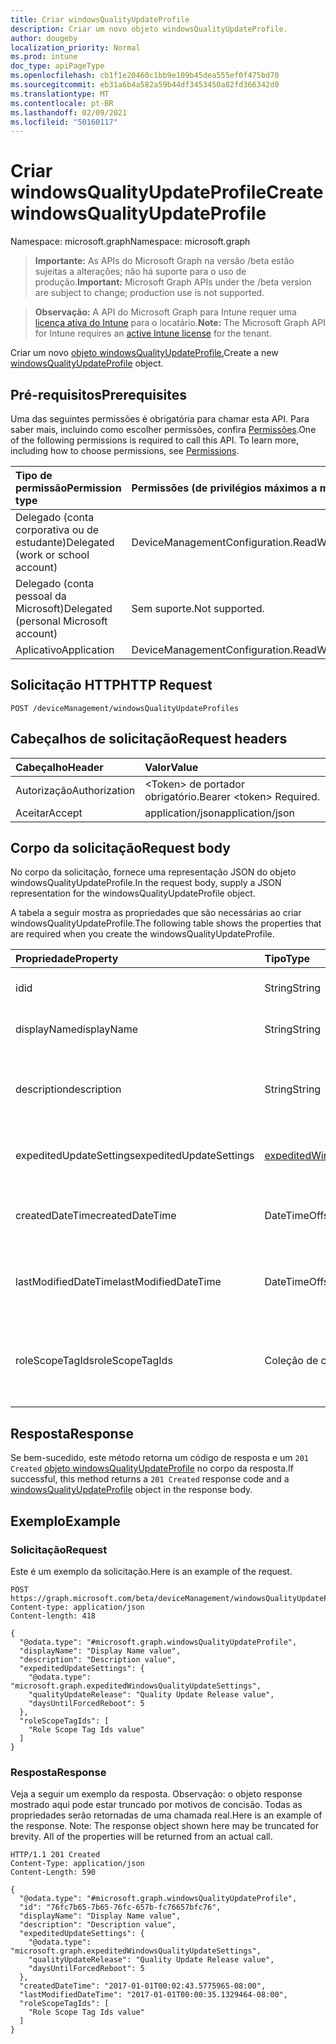 ```yaml
---
title: Criar windowsQualityUpdateProfile
description: Criar um novo objeto windowsQualityUpdateProfile.
author: dougeby
localization_priority: Normal
ms.prod: intune
doc_type: apiPageType
ms.openlocfilehash: cb1f1e20460c1bb9e109b45dea555ef0f475bd70
ms.sourcegitcommit: eb31a6b4a582a59b44df3453450a82fd366342d0
ms.translationtype: MT
ms.contentlocale: pt-BR
ms.lasthandoff: 02/09/2021
ms.locfileid: "50160117"
---
```

# <a name="create-windowsqualityupdateprofile"></a><span data-ttu-id="5fb6b-103">Criar windowsQualityUpdateProfile</span><span class="sxs-lookup"><span data-stu-id="5fb6b-103">Create windowsQualityUpdateProfile</span></span>

<span data-ttu-id="5fb6b-104">Namespace: microsoft.graph</span><span class="sxs-lookup"><span data-stu-id="5fb6b-104">Namespace: microsoft.graph</span></span>

> <span data-ttu-id="5fb6b-105">**Importante:** As APIs do Microsoft Graph na versão /beta estão sujeitas a alterações; não há suporte para o uso de produção.</span><span class="sxs-lookup"><span data-stu-id="5fb6b-105">**Important:** Microsoft Graph APIs under the /beta version are subject to change; production use is not supported.</span></span>

> <span data-ttu-id="5fb6b-106">**Observação:** A API do Microsoft Graph para Intune requer uma [licença ativa do Intune](https://go.microsoft.com/fwlink/?linkid=839381) para o locatário.</span><span class="sxs-lookup"><span data-stu-id="5fb6b-106">**Note:** The Microsoft Graph API for Intune requires an [active Intune license](https://go.microsoft.com/fwlink/?linkid=839381) for the tenant.</span></span>

<span data-ttu-id="5fb6b-107">Criar um novo [objeto windowsQualityUpdateProfile.](../resources/intune-softwareupdate-windowsqualityupdateprofile.md)</span><span class="sxs-lookup"><span data-stu-id="5fb6b-107">Create a new [windowsQualityUpdateProfile](../resources/intune-softwareupdate-windowsqualityupdateprofile.md) object.</span></span>

## <a name="prerequisites"></a><span data-ttu-id="5fb6b-108">Pré-requisitos</span><span class="sxs-lookup"><span data-stu-id="5fb6b-108">Prerequisites</span></span>
<span data-ttu-id="5fb6b-p101">Uma das seguintes permissões é obrigatória para chamar esta API. Para saber mais, incluindo como escolher permissões, confira [Permissões](/graph/permissions-reference).</span><span class="sxs-lookup"><span data-stu-id="5fb6b-p101">One of the following permissions is required to call this API. To learn more, including how to choose permissions, see [Permissions](/graph/permissions-reference).</span></span>

|<span data-ttu-id="5fb6b-111">Tipo de permissão</span><span class="sxs-lookup"><span data-stu-id="5fb6b-111">Permission type</span></span>|<span data-ttu-id="5fb6b-112">Permissões (de privilégios máximos a mínimos)</span><span class="sxs-lookup"><span data-stu-id="5fb6b-112">Permissions (from most to least privileged)</span></span>|
|:---|:---|
|<span data-ttu-id="5fb6b-113">Delegado (conta corporativa ou de estudante)</span><span class="sxs-lookup"><span data-stu-id="5fb6b-113">Delegated (work or school account)</span></span>|<span data-ttu-id="5fb6b-114">DeviceManagementConfiguration.ReadWrite.All</span><span class="sxs-lookup"><span data-stu-id="5fb6b-114">DeviceManagementConfiguration.ReadWrite.All</span></span>|
|<span data-ttu-id="5fb6b-115">Delegado (conta pessoal da Microsoft)</span><span class="sxs-lookup"><span data-stu-id="5fb6b-115">Delegated (personal Microsoft account)</span></span>|<span data-ttu-id="5fb6b-116">Sem suporte.</span><span class="sxs-lookup"><span data-stu-id="5fb6b-116">Not supported.</span></span>|
|<span data-ttu-id="5fb6b-117">Aplicativo</span><span class="sxs-lookup"><span data-stu-id="5fb6b-117">Application</span></span>|<span data-ttu-id="5fb6b-118">DeviceManagementConfiguration.ReadWrite.All</span><span class="sxs-lookup"><span data-stu-id="5fb6b-118">DeviceManagementConfiguration.ReadWrite.All</span></span>|

## <a name="http-request"></a><span data-ttu-id="5fb6b-119">Solicitação HTTP</span><span class="sxs-lookup"><span data-stu-id="5fb6b-119">HTTP Request</span></span>
<!-- {
  "blockType": "ignored"
}
-->
``` http
POST /deviceManagement/windowsQualityUpdateProfiles
```

## <a name="request-headers"></a><span data-ttu-id="5fb6b-120">Cabeçalhos de solicitação</span><span class="sxs-lookup"><span data-stu-id="5fb6b-120">Request headers</span></span>
|<span data-ttu-id="5fb6b-121">Cabeçalho</span><span class="sxs-lookup"><span data-stu-id="5fb6b-121">Header</span></span>|<span data-ttu-id="5fb6b-122">Valor</span><span class="sxs-lookup"><span data-stu-id="5fb6b-122">Value</span></span>|
|:---|:---|
|<span data-ttu-id="5fb6b-123">Autorização</span><span class="sxs-lookup"><span data-stu-id="5fb6b-123">Authorization</span></span>|<span data-ttu-id="5fb6b-124">&lt;Token&gt; de portador obrigatório.</span><span class="sxs-lookup"><span data-stu-id="5fb6b-124">Bearer &lt;token&gt; Required.</span></span>|
|<span data-ttu-id="5fb6b-125">Aceitar</span><span class="sxs-lookup"><span data-stu-id="5fb6b-125">Accept</span></span>|<span data-ttu-id="5fb6b-126">application/json</span><span class="sxs-lookup"><span data-stu-id="5fb6b-126">application/json</span></span>|

## <a name="request-body"></a><span data-ttu-id="5fb6b-127">Corpo da solicitação</span><span class="sxs-lookup"><span data-stu-id="5fb6b-127">Request body</span></span>
<span data-ttu-id="5fb6b-128">No corpo da solicitação, fornece uma representação JSON do objeto windowsQualityUpdateProfile.</span><span class="sxs-lookup"><span data-stu-id="5fb6b-128">In the request body, supply a JSON representation for the windowsQualityUpdateProfile object.</span></span>

<span data-ttu-id="5fb6b-129">A tabela a seguir mostra as propriedades que são necessárias ao criar windowsQualityUpdateProfile.</span><span class="sxs-lookup"><span data-stu-id="5fb6b-129">The following table shows the properties that are required when you create the windowsQualityUpdateProfile.</span></span>

|<span data-ttu-id="5fb6b-130">Propriedade</span><span class="sxs-lookup"><span data-stu-id="5fb6b-130">Property</span></span>|<span data-ttu-id="5fb6b-131">Tipo</span><span class="sxs-lookup"><span data-stu-id="5fb6b-131">Type</span></span>|<span data-ttu-id="5fb6b-132">Descrição</span><span class="sxs-lookup"><span data-stu-id="5fb6b-132">Description</span></span>|
|:---|:---|:---|
|<span data-ttu-id="5fb6b-133">id</span><span class="sxs-lookup"><span data-stu-id="5fb6b-133">id</span></span>|<span data-ttu-id="5fb6b-134">String</span><span class="sxs-lookup"><span data-stu-id="5fb6b-134">String</span></span>|<span data-ttu-id="5fb6b-135">A ID de política do Intune.</span><span class="sxs-lookup"><span data-stu-id="5fb6b-135">The Intune policy id.</span></span>|
|<span data-ttu-id="5fb6b-136">displayName</span><span class="sxs-lookup"><span data-stu-id="5fb6b-136">displayName</span></span>|<span data-ttu-id="5fb6b-137">String</span><span class="sxs-lookup"><span data-stu-id="5fb6b-137">String</span></span>|<span data-ttu-id="5fb6b-138">O nome de exibição do perfil.</span><span class="sxs-lookup"><span data-stu-id="5fb6b-138">The display name for the profile.</span></span>|
|<span data-ttu-id="5fb6b-139">description</span><span class="sxs-lookup"><span data-stu-id="5fb6b-139">description</span></span>|<span data-ttu-id="5fb6b-140">String</span><span class="sxs-lookup"><span data-stu-id="5fb6b-140">String</span></span>|<span data-ttu-id="5fb6b-141">A descrição do perfil especificado pelo usuário.</span><span class="sxs-lookup"><span data-stu-id="5fb6b-141">The description of the profile which is specified by the user.</span></span>|
|<span data-ttu-id="5fb6b-142">expeditedUpdateSettings</span><span class="sxs-lookup"><span data-stu-id="5fb6b-142">expeditedUpdateSettings</span></span>|[<span data-ttu-id="5fb6b-143">expeditedWindowsQualityUpdateSettings</span><span class="sxs-lookup"><span data-stu-id="5fb6b-143">expeditedWindowsQualityUpdateSettings</span></span>](../resources/intune-softwareupdate-expeditedwindowsqualityupdatesettings.md)|<span data-ttu-id="5fb6b-144">Configurações de atualização agilizadas.</span><span class="sxs-lookup"><span data-stu-id="5fb6b-144">Expedited update settings.</span></span>|
|<span data-ttu-id="5fb6b-145">createdDateTime</span><span class="sxs-lookup"><span data-stu-id="5fb6b-145">createdDateTime</span></span>|<span data-ttu-id="5fb6b-146">DateTimeOffset</span><span class="sxs-lookup"><span data-stu-id="5fb6b-146">DateTimeOffset</span></span>|<span data-ttu-id="5fb6b-147">A data e a hora em que o perfil foi criado.</span><span class="sxs-lookup"><span data-stu-id="5fb6b-147">The date time that the profile was created.</span></span>|
|<span data-ttu-id="5fb6b-148">lastModifiedDateTime</span><span class="sxs-lookup"><span data-stu-id="5fb6b-148">lastModifiedDateTime</span></span>|<span data-ttu-id="5fb6b-149">DateTimeOffset</span><span class="sxs-lookup"><span data-stu-id="5fb6b-149">DateTimeOffset</span></span>|<span data-ttu-id="5fb6b-150">A data em que o perfil foi modificado pela última vez.</span><span class="sxs-lookup"><span data-stu-id="5fb6b-150">The date time that the profile was last modified.</span></span>|
|<span data-ttu-id="5fb6b-151">roleScopeTagIds</span><span class="sxs-lookup"><span data-stu-id="5fb6b-151">roleScopeTagIds</span></span>|<span data-ttu-id="5fb6b-152">Coleção de cadeias de caracteres</span><span class="sxs-lookup"><span data-stu-id="5fb6b-152">String collection</span></span>|<span data-ttu-id="5fb6b-153">Lista de Marcas de Escopo para esta entidade de Atualização de Qualidade.</span><span class="sxs-lookup"><span data-stu-id="5fb6b-153">List of Scope Tags for this Quality Update entity.</span></span>|



## <a name="response"></a><span data-ttu-id="5fb6b-154">Resposta</span><span class="sxs-lookup"><span data-stu-id="5fb6b-154">Response</span></span>
<span data-ttu-id="5fb6b-155">Se bem-sucedido, este método retorna um código de resposta e um `201 Created` [objeto windowsQualityUpdateProfile](../resources/intune-softwareupdate-windowsqualityupdateprofile.md) no corpo da resposta.</span><span class="sxs-lookup"><span data-stu-id="5fb6b-155">If successful, this method returns a `201 Created` response code and a [windowsQualityUpdateProfile](../resources/intune-softwareupdate-windowsqualityupdateprofile.md) object in the response body.</span></span>

## <a name="example"></a><span data-ttu-id="5fb6b-156">Exemplo</span><span class="sxs-lookup"><span data-stu-id="5fb6b-156">Example</span></span>

### <a name="request"></a><span data-ttu-id="5fb6b-157">Solicitação</span><span class="sxs-lookup"><span data-stu-id="5fb6b-157">Request</span></span>
<span data-ttu-id="5fb6b-158">Este é um exemplo da solicitação.</span><span class="sxs-lookup"><span data-stu-id="5fb6b-158">Here is an example of the request.</span></span>
``` http
POST https://graph.microsoft.com/beta/deviceManagement/windowsQualityUpdateProfiles
Content-type: application/json
Content-length: 418

{
  "@odata.type": "#microsoft.graph.windowsQualityUpdateProfile",
  "displayName": "Display Name value",
  "description": "Description value",
  "expeditedUpdateSettings": {
    "@odata.type": "microsoft.graph.expeditedWindowsQualityUpdateSettings",
    "qualityUpdateRelease": "Quality Update Release value",
    "daysUntilForcedReboot": 5
  },
  "roleScopeTagIds": [
    "Role Scope Tag Ids value"
  ]
}
```

### <a name="response"></a><span data-ttu-id="5fb6b-159">Resposta</span><span class="sxs-lookup"><span data-stu-id="5fb6b-159">Response</span></span>
<span data-ttu-id="5fb6b-p102">Veja a seguir um exemplo da resposta. Observação: o objeto response mostrado aqui pode estar truncado por motivos de concisão. Todas as propriedades serão retornadas de uma chamada real.</span><span class="sxs-lookup"><span data-stu-id="5fb6b-p102">Here is an example of the response. Note: The response object shown here may be truncated for brevity. All of the properties will be returned from an actual call.</span></span>
``` http
HTTP/1.1 201 Created
Content-Type: application/json
Content-Length: 590

{
  "@odata.type": "#microsoft.graph.windowsQualityUpdateProfile",
  "id": "76fc7b65-7b65-76fc-657b-fc76657bfc76",
  "displayName": "Display Name value",
  "description": "Description value",
  "expeditedUpdateSettings": {
    "@odata.type": "microsoft.graph.expeditedWindowsQualityUpdateSettings",
    "qualityUpdateRelease": "Quality Update Release value",
    "daysUntilForcedReboot": 5
  },
  "createdDateTime": "2017-01-01T00:02:43.5775965-08:00",
  "lastModifiedDateTime": "2017-01-01T00:00:35.1329464-08:00",
  "roleScopeTagIds": [
    "Role Scope Tag Ids value"
  ]
}
```




